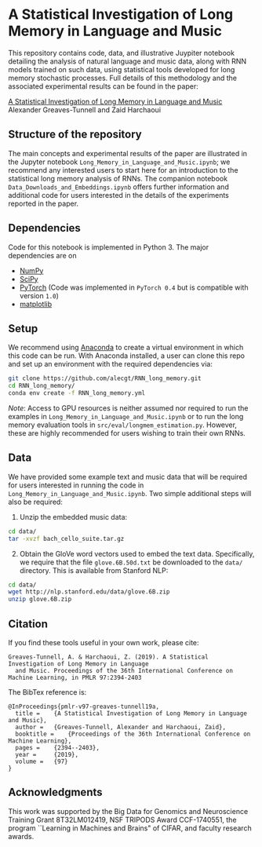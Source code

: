 # A Statistical Investigation of Long Memory in Language and Music

This repository contains code, data, and illustrative Juypiter notebook detailing the analysis of natural language and music data, along with RNN models trained on such data, using statistical tools developed for long memory stochastic processes. Full details of this methodology and the associated experimental results can be found in the paper:

[A Statistical Investigation of Long Memory in Language and Music](http://proceedings.mlr.press/v97/greaves-tunnell19a.html)<br/>
Alexander Greaves-Tunnell and Zaid Harchaoui<br/>

## Structure of the repository

The main concepts and experimental results of the paper are illustrated in the Jupyter notebook `Long_Memory_in_Language_and_Music.ipynb`; we recommend any interested users to start here for an introduction to the statistical long memory analysis of RNNs. The companion notebook `Data_Downloads_and_Embeddings.ipynb` offers further information and additional code for users interested in the details of the experiments reported in the paper.

## Dependencies

Code for this notebook is implemented in Python 3. The major dependencies are on 

- [NumPy](http://www.numpy.org/) 
- [SciPy](https://www.scipy.org/)
- [PyTorch](https://pytorch.org/) (Code was implemented in `PyTorch 0.4` but is compatible with version `1.0`)
- [matplotlib](https://matplotlib.org/)


## Setup

We recommend using [Anaconda](https://www.anaconda.com/distribution/) to create a virtual environment in which this code can be run. With Anaconda installed, a user can clone this repo and set up an environment with the required dependencies via:

```bash
git clone https://github.com/alecgt/RNN_long_memory.git
cd RNN_long_memory/
conda env create -f RNN_long_memory.yml
```

_Note_: Access to GPU resources is neither assumed nor required to run the examples in `Long_Memory_in_Language_and_Music.ipynb` or to run the long memory evaluation tools in `src/eval/longmem_estimation.py`. However, these are highly recommended for users wishing to train their own RNNs.

## Data

We have provided some example text and music data that will be required for users interested in running the code in `Long_Memory_in_Language_and_Music.ipynb`. Two simple additional steps will also be required:

1. Unzip the embedded music data:

```bash
cd data/
tar -xvzf bach_cello_suite.tar.gz
```

2. Obtain the GloVe word vectors used to embed the text data. Specifically, we require that the file `glove.6B.50d.txt` be downloaded to the `data/` directory. This is available from Stanford NLP:

```bash
cd data/
wget http://nlp.stanford.edu/data/glove.6B.zip
unzip glove.6B.zip
```
 
## Citation
If you find these tools useful in your own work, please cite:

```
Greaves-Tunnell, A. & Harchaoui, Z. (2019). A Statistical Investigation of Long Memory in Language
  and Music. Proceedings of the 36th International Conference on Machine Learning, in PMLR 97:2394-2403
```


The BibTex reference is:
```
@InProceedings{pmlr-v97-greaves-tunnell19a,
  title = 	 {A Statistical Investigation of Long Memory in Language and Music},
  author = 	 {Greaves-Tunnell, Alexander and Harchaoui, Zaid},
  booktitle = 	 {Proceedings of the 36th International Conference on Machine Learning},
  pages = 	 {2394--2403},
  year = 	 {2019},
  volume = 	 {97}
}
```

## Acknowledgments

This work was supported by the Big Data for Genomics and Neuroscience Training Grant 8T32LM012419, NSF TRIPODS Award CCF-1740551, the program ``Learning in Machines and Brains" of CIFAR, and faculty research awards.